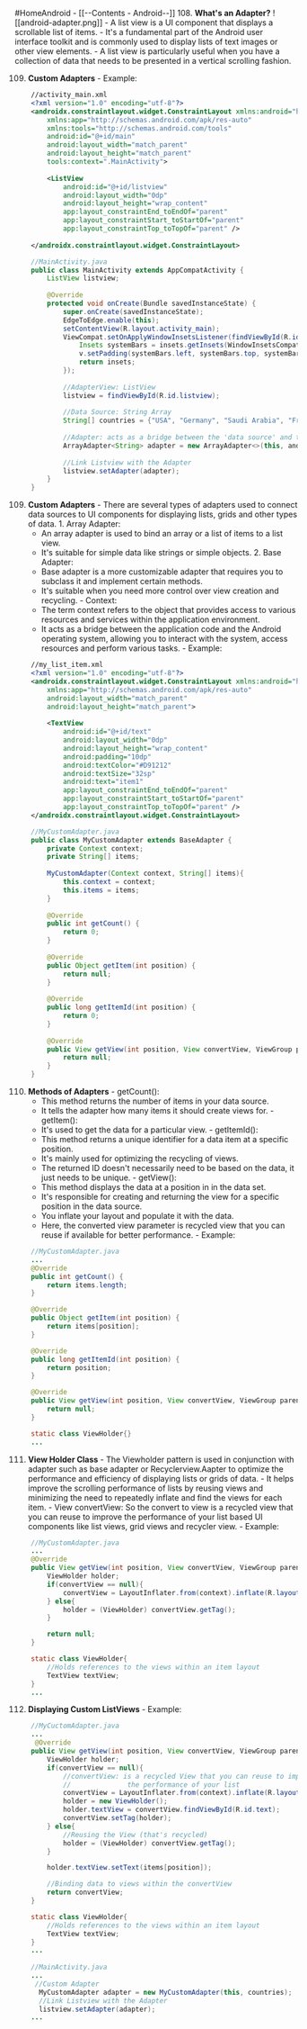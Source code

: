 #HomeAndroid - [[--Contents - Android--]]
108. **What's an Adapter?** ![[android-adapter.png]]
	- A list view is a UI component that displays a scrollable list of items.
	- It's a fundamental part of the Android user interface toolkit and is commonly used to display lists of text images or other view elements.
	- A list view is particularly useful when you have a collection of data that needs to be presented in a vertical scrolling fashion.

109. **Custom Adapters**
	- Example:
``` xml
	//activity_main.xml
	<?xml version="1.0" encoding="utf-8"?>
	<androidx.constraintlayout.widget.ConstraintLayout xmlns:android="http://schemas.android.com/apk/res/android"
	    xmlns:app="http://schemas.android.com/apk/res-auto"
	    xmlns:tools="http://schemas.android.com/tools"
	    android:id="@+id/main"
	    android:layout_width="match_parent"
	    android:layout_height="match_parent"
	    tools:context=".MainActivity">
	
	    <ListView
	        android:id="@+id/listview"
	        android:layout_width="0dp"
	        android:layout_height="wrap_content"
	        app:layout_constraintEnd_toEndOf="parent"
	        app:layout_constraintStart_toStartOf="parent"
	        app:layout_constraintTop_toTopOf="parent" />
	
	</androidx.constraintlayout.widget.ConstraintLayout>
```
``` java
	//MainActivity.java
	public class MainActivity extends AppCompatActivity {
	    ListView listview;
	
	    @Override
	    protected void onCreate(Bundle savedInstanceState) {
	        super.onCreate(savedInstanceState);
	        EdgeToEdge.enable(this);
	        setContentView(R.layout.activity_main);
	        ViewCompat.setOnApplyWindowInsetsListener(findViewById(R.id.main), (v, insets) -> {
	            Insets systemBars = insets.getInsets(WindowInsetsCompat.Type.systemBars());
	            v.setPadding(systemBars.left, systemBars.top, systemBars.right, systemBars.bottom);
	            return insets;
	        });
	
	        //AdapterView: ListView
	        listview = findViewById(R.id.listview);
	
	        //Data Source: String Array
	        String[] countries = {"USA", "Germany", "Saudi Arabia", "France"};
	
	        //Adapter: acts as a bridge between the 'data source' and the 'AdapterView'
	        ArrayAdapter<String> adapter = new ArrayAdapter<>(this, android.R.layout.simple_list_item_1, countries);
	
	        //Link Listview with the Adapter
	        listview.setAdapter(adapter);
	    }
	}
```

109. **Custom Adapters**
	- There are several types of adapters used to connect data sources to UI components for displaying lists, grids and other types of data.
	1. Array Adapter:
		- An array adapter is used to bind an array or a list of items to a list view.
		- It's suitable for simple data like strings or simple objects.
	2. Base Adapter:
		- Base adapter is a more customizable adapter that requires you to subclass it and implement certain methods.
		- It's suitable when you need more control over view creation and recycling.
	- Context:
		- The term context refers to the object that provides access to various resources and services within the application environment.
		- It acts as a bridge between the application code and the Android operating system, allowing you to interact with the system, access resources and perform various tasks.
	- Example:
``` xml
	//my_list_item.xml
	<?xml version="1.0" encoding="utf-8"?>
	<androidx.constraintlayout.widget.ConstraintLayout xmlns:android="http://schemas.android.com/apk/res/android"
	    xmlns:app="http://schemas.android.com/apk/res-auto"
	    android:layout_width="match_parent"
	    android:layout_height="match_parent">
	
	    <TextView
	        android:id="@+id/text"
	        android:layout_width="0dp"
	        android:layout_height="wrap_content"
	        android:padding="10dp"
	        android:textColor="#D91212"
	        android:textSize="32sp"
	        android:text="item1"
	        app:layout_constraintEnd_toEndOf="parent"
	        app:layout_constraintStart_toStartOf="parent"
	        app:layout_constraintTop_toTopOf="parent" />
	</androidx.constraintlayout.widget.ConstraintLayout>
```
```java
	//MyCustomAdapter.java
	public class MyCustomAdapter extends BaseAdapter {
	    private Context context;
	    private String[] items;
		
		MyCustomAdapter(Context context, String[] items){
	        this.context = context;
	        this.items = items;
	    }
	    
	    @Override
	    public int getCount() {
	        return 0;
	    }
	
	    @Override
	    public Object getItem(int position) {
	        return null;
	    }
	
	    @Override
	    public long getItemId(int position) {
	        return 0;
	    }
	
	    @Override
	    public View getView(int position, View convertView, ViewGroup parent) {
	        return null;
	    }
	}
```

110. **Methods of Adapters**
	- getCount():
		- This method returns the number of items in your data source.
		- It tells the adapter how many items it should create views for.
	- getItem():
		- It's used to get the data for a particular view.
	- getItemId():
		- This method returns a unique identifier for a data item at a specific position.
		- It's mainly used for optimizing the recycling of views.
		- The returned ID doesn't necessarily need to be based on the data, it just needs to be unique.
	-  getView():
		- This method displays the data at a position in in the data set.
		- It's responsible for creating and returning the view for a specific position in the data source.
		- You inflate your layout and populate it with the data.
		- Here, the converted view parameter is recycled view that you can reuse if available for better performance.
	- Example:
``` java
	//MyCustomAdapter.java
	...
	@Override
    public int getCount() {
        return items.length;
    }

    @Override
    public Object getItem(int position) {
        return items[position];
    }

    @Override
    public long getItemId(int position) {
        return position;
    }

    @Override
    public View getView(int position, View convertView, ViewGroup parent) {
        return null;
    }

    static class ViewHolder{}
	...
```

111. **View Holder Class**
	- The Viewholder pattern is used in conjunction with adapter such as base adapter or Recyclerview.Aapter to optimize the performance and efficiency of displaying lists or grids of data.
	- It helps improve the scrolling performance of lists by reusing views and minimizing the need to repeatedly inflate and find the views for each item.
	- View convertView: So the convert to view is a recycled view that you can reuse to improve the performance of your list based UI components like list views, grid views and recycler view.
	- Example:
``` java
	//MyCustomAdapter.java
	...
	@Override
    public View getView(int position, View convertView, ViewGroup parent) {
        ViewHolder holder;
        if(convertView == null){
            convertView = LayoutInflater.from(context).inflate(R.layout.my_list_item, parent, false);
        } else{
            holder = (ViewHolder) convertView.getTag();
        }

        return null;
    }

    static class ViewHolder{
        //Holds references to the views within an item layout
        TextView textView;
    }
    ...
```

112. **Displaying Custom ListViews**
	- Example:
``` java
	//MyCuctomAdapter.java
	...
	 @Override
    public View getView(int position, View convertView, ViewGroup parent) {
        ViewHolder holder;
        if(convertView == null){
            //convertView: is a recycled View that you can reuse to improve
            //              the performance of your list
            convertView = LayoutInflater.from(context).inflate(R.layout.my_list_item, parent, false);
            holder = new ViewHolder();
            holder.textView = convertView.findViewById(R.id.text);
            convertView.setTag(holder);
        } else{
            //Reusing the View (that's recycled)
            holder = (ViewHolder) convertView.getTag();
        }

        holder.textView.setText(items[position]);

        //Binding data to views within the convertView
        return convertView;
    }

    static class ViewHolder{
        //Holds references to the views within an item layout
        TextView textView;
    }
	...
	
	//MainActivity.java
	...
	 //Custom Adapter
      MyCustomAdapter adapter = new MyCustomAdapter(this, countries);
      //Link Listview with the Adapter  
	  listview.setAdapter(adapter);
	...
```
